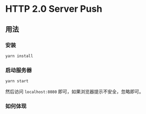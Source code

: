 # HTTP 2.0 Server Push

## 用法

### 安装

```bash
yarn install
```

### 启动服务器

```bash
yarn start
```

然后访问 `localhost:8080` 即可，如果浏览器提示不安全，忽略即可。

### 如何体现

